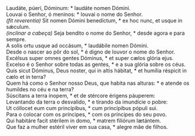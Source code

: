 <div class="dropcap text-justify">Laudáte, púeri, Dóminum: * laudáte nomen Dómini.</div>
<div class="dropcap text-justify">Louvai o Senhor, ó meninos: * louvai o nome do Senhor.</div>
<div class="text-justify"><em>(fit reverentia)</em> Sit nomen Dómini benedíctum, * ex hoc nunc, et usque in sǽculum.</div>
<div class="text-justify"><em>(inclinar a cabeça)</em> Seja bendito o nome do Senhor, * desde agora e para sempre.</div>
<div class="text-justify">A solis ortu usque ad occásum, * laudábile nomen Dómini.</div>
<div class="text-justify">Desde o nascer ao pôr do sol, * é digno de louvor o nome do Senhor.</div>
<div class="text-justify">Excélsus super omnes gentes Dóminus, * et super cælos glória ejus.</div>
<div class="text-justify">Excelso é o Senhor sobre todas as gentes, * e a sua glória sobre os céus.</div>
<div class="text-justify">Quis sicut Dóminus, Deus noster, qui in altis hábitat, * et humília réspicit in cælo et in terra?</div>
<div class="text-justify">Quem há como o Senhor nosso Deus, que habita nas alturas: * e atende os humildes no céu e na terra?</div>
<div class="text-justify">Súscitans a terra ínopem, * et de stércore érigens páuperem:</div>
<div class="text-justify">Levantando da terra o desvalido, * e tirando da imundície o pobre:</div>
<div class="text-justify">Ut cóllocet eum cum princípibus, * cum princípibus pópuli sui.</div>
<div class="text-justify">Para o colocar com os príncipes, * com os príncipes do seu povo.</div>
<div class="text-justify">Qui habitáre facit stérilem in domo, * matrem filiórum lætántem.</div>
<div class="text-justify">Que faz a mulher estéril viver em sua casa, * alegre mãe de filhos.</div>
